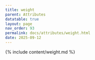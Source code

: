 ```yaml
---
title: weight
parent: Attributes
datatable: true
layout: page
nav_order: 93
permalink: docs/attributes/weight.html
date: 2025-09-12
---
```

{% include content/weight.md %}

